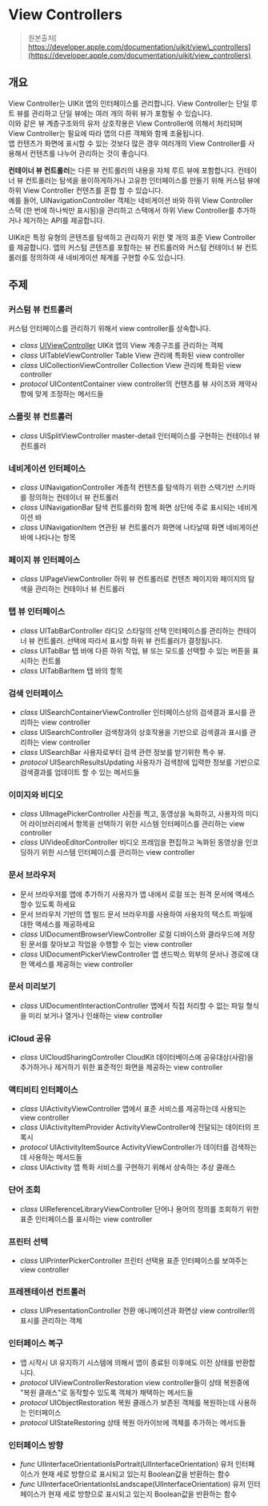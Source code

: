 # View Controllers

> 원본출처[  
> https://developer.apple.com/documentation/uikit/view\_controllers](https://developer.apple.com/documentation/uikit/view_controllers)

## 개요

View Controller는 UIKit 앱의 인터페이스를 관리합니다. View Controller는 단일 루트 뷰를 관리하고 단일 뷰에는 여러 개의 하위 뷰가 포함될 수 있습니다.  
이와 같은 뷰 계층구조와의 유저 상호작용은 View Controller에 의해서 처리되며 View Controller는 필요에 따라 앱의 다른 객체와 함께 조율됩니다.  
앱 컨텐츠가 화면에 표시할 수 있는 것보다 많은 경우 여러개의 View Controller를 사용해서 컨텐츠를 나누어 관리하는 것이 좋습니다.

**컨테이너 뷰 컨트롤러**는 다른 뷰 컨트롤러의 내용을 자체 루트 뷰에 포함합니다. 컨테이너 뷰 컨트롤러는 탐색을 용이하게하거나 고유한 인터페이스를 만들기 위해 커스텀 뷰에 하위 View Controller 컨텐츠를 혼합 할 수 있습니다.  
예를 들어, UINavigationController 객체는 네비게이션 바와 하위 View Controller 스택 \(한 번에 하나씩만 표시됨\)을 관리하고 스택에서 하위 View Controller를 추가하거나 제거하는 API를 제공합니다.

UIKit은 특정 유형의 콘텐츠를 탐색하고 관리하기 위한 몇 개의 표준 View Controller를 제공합니다. 앱의 커스텀 콘텐츠를 포함하는 뷰 컨트롤러와 커스텀 컨테이너 뷰 컨트롤러를 정의하여 새 네비게이션 체계를 구현할 수도 있습니다.

## 주제

### 커스텀 뷰 컨트롤러

커스텀 인터페이스를 관리하기 위해서 view controller를 상속합니다.

* _class_ [UIViewController](https://github.com/ESnark/sagwa/tree/6092cb95e077aa0abcc382e4e3b85a7e7fe9a670/uikit/view-controllers/uiviewcontroller/README.md) UIKit 앱의 View 계층구조를 관리하는 객체
* _class_ UITableViewController Table View 관리에 특화된 view controller
* _class_ UICollectionViewController Collection View 관리에 특화된 view controller
* _protocol_ UIContentContainer view controller의 컨텐츠를 뷰 사이즈와 제약사항에 맞게 조정하는 메서드들

### 스플릿 뷰 컨트롤러

* _class_ UISplitViewController master-detail 인터페이스를 구현하는 컨테이너 뷰 컨트롤러

### 네비게이션 인터페이스

* _class_ UINavigationController 계층적 컨텐츠를 탐색하기 위한 스택기반 스키마를 정의하는 컨테이너 뷰 컨트롤러
* _class_ UINavigationBar 탐색 컨트롤러와 함께 화면 상단에 주로 표시되는 네비게이션 바
* _class_ UINavigationItem 연관된 뷰 컨트롤러가 화면에 나타날때 화면 네비게이션 바에 나타나는 항목

### 페이지 뷰 인터페이스

* _class_ UIPageViewController 하위 뷰 컨트롤러로 컨텐츠 페이지와 페이지의 탐색을 관리하는 컨테이너 뷰 컨트롤러

### 탭 뷰 인터페이스

* _class_ UITabBarController 라디오 스타일의 선택 인터페이스를 관리하는 컨테이너 뷰 컨트롤러. 선택에 따라서 표시할 하위 뷰 컨트롤러가 결정됩니다.
* _class_ UITabBar 탭 바에 다른 하위 작업, 뷰 또는 모드를 선택할 수 있는 버튼을 표시하는 컨트롤
* _class_ UITabBarItem 탭 바의 항목

### 검색 인터페이스

* _class_ UISearchContainerViewController 인터페이스상의 검색결과 표시를 관리하는 view controller
* _class_ UISearchController 검색창과의 상호작용을 기반으로 검색결과 표시를 관리하는 view controller
* _class_ UISearchBar 사용자로부터 검색 관련 정보를 받기위한 특수 뷰.
* _protocol_ UISearchResultsUpdating 사용자가 검색창에 입력한 정보를 기반으로 검색결과를 업데이트 할 수 있는 메서드들

### 이미지와 비디오

* _class_ UIImagePickerController 사진을 찍고, 동영상을 녹화하고, 사용자의 미디어 라이브러리에서 항목을 선택하기 위한 시스템 인터페이스를 관리하는 view controller
* _class_ UIVideoEditorController 비디오 프레임을 편집하고 녹화된 동영상을 인코딩하기 위한 시스템 인터페이스를 관리하는 view controller

### 문서 브라우저

* 문서 브라우저를 앱에 추가하기 사용자가 앱 내에서 로컬 또는 원격 문서에 액세스 할수 있도록 하세요
* 문서 브라우저 기반의 앱 빌드 문서 브라우저를 사용하여 사용자의 텍스트 파일에 대한 액세스를 제공하세요
* _class_ UIDocumentBrowserViewController 로컬 디바이스와 클라우드에 저장된 문서를 찾아보고 작업을 수행할 수 있는 view controller
* _class_ UIDocumentPickerViewController 앱 샌드박스 외부의 문서나 경로에 대한 액세스를 제공하는 view controller

### 문서 미리보기

* _class_ UIDocumentInteractionController 앱에서 직접 처리할 수 없는 파일 형식을 미리 보거나 열거나 인쇄하는 view controller

### iCloud 공유

* _class_ UICloudSharingController CloudKit 데이터베이스에 공유대상\(사람\)을 추가하거나 제거하기 위한 표준적인 화면을 제공하는 view controller

### 액티비티 인터페이스

* _class_ UIActivityViewController 앱에서 표준 서비스를 제공하는데 사용되는 view controller
* _class_ UIActivityItemProvider ActivityViewController에 전달되는 데이터의 프록시
* _protocol_ UIActivityItemSource ActivityViewController가 데이터를 검색하는데 사용하는 메서드들
* _class_ UIActivity 앱 특화 서비스를 구현하기 위해서 상속하는 추상 클래스

### 단어 조회

* _class_ UIReferenceLibraryViewController 단어나 용어의 정의를 조회하기 위한 표준 인터페이스를 표시하는 view controller

### 프린터 선택

* _class_ UIPrinterPickerController 프린터 선택용 표준 인터페이스를 보여주는 view controller

### 프레젠테이션 컨트롤러

* _class_ UIPresentationController 전환 애니메이션과 화면상 view controller의 표시를 관리하는 객체

### 인터페이스 복구

* 앱 시작시 UI 유지하기 시스템에 의해서 앱이 종료된 이후에도 이전 상태를 반환합니다.
* _protocol_ UIViewControllerRestoration view controller들이 상태 복원중에 "복원 클래스"로 동작할수 있도록 객체가 채택하는 메서드들
* _protocol_ UIObjectRestoration 복원 클래스가 보존된 객체를 복원하는데 사용하는 인터페이스
* _protocol_ UIStateRestoring 상태 복원 아카이브에 객체를 추가하는 메서드들

### 인터페이스 방향

* _func_ UIInterfaceOrientationIsPortrait\(UIInterfaceOrientation\) 유저 인터페이스가 현재 세로 방향으로 표시되고 있는지 Boolean값을 반환하는 함수
* _func_ UIInterfaceOrientationIsLandscape\(UIInterfaceOrientation\) 유저 인터페이스가 현재 세로 방향으로 표시되고 있는지 Boolean값을 반환하는 함수

